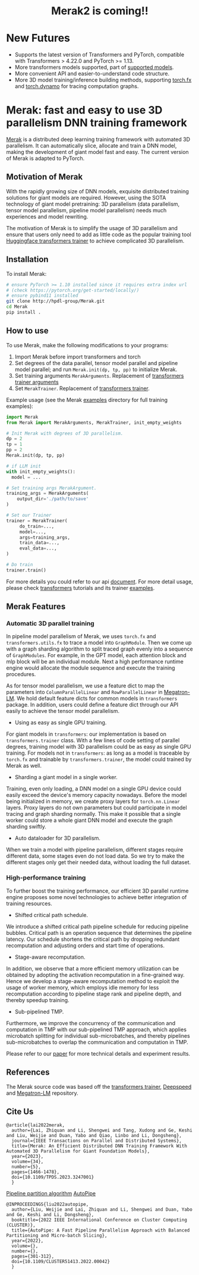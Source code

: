 <!---
Copyright (c) 2022, HPDL group, PDL lab, NUDT.  All rights reserved.

Maintainer: TXacs (txacs1993@gmail.com), Swli (lucasleesw9@gmail.com)

Licensed under the Apache License, Version 2.0 (the "License");
you may not use this file except in compliance with the License.
You may obtain a copy of the License at

    http://www.apache.org/licenses/LICENSE-2.0

Unless required by applicable law or agreed to in writing, software
distributed under the License is distributed on an "AS IS" BASIS,
WITHOUT WARRANTIES OR CONDITIONS OF ANY KIND, either express or implied.
See the License for the specific language governing permissions and
limitations under the License.
-->

<h1 align="center"><strong>Merak2 is coming!!</strong></h1>

# New Futures
-   Supports the latest version of Transformers and PyTorch, compatible with Transformers > 4.22.0 and PyTorch >= 1.13.
-   More transformers models supported, part of [supported models](https://github.com/huggingface/transformers/blob/3f06f95ebe617b192251ef756518690f5bc7ff76/src/transformers/utils/fx.py#L122C1-L123C1).
-   More convenient API and easier-to-understand code structure.
-   More 3D model training/inference building methods, supporting [torch.fx](https://pytorch.org/docs/stable/fx.html) and [torch.dynamo](https://pytorch.org/docs/stable/torch.compiler_dynamo_overview.html) for tracing computation graphs.

# Merak: fast and easy to use 3D parallelism DNN training framework

[Merak](https://ieeexplore.ieee.org/document/10049507) is a distributed deep learning training framework with automated 3D parallelism. It can automatically slice, allocate and train a DNN model, making the development of giant model fast and easy. The current version of Merak is adapted to PyTorch.

## Motivation of Merak

With the rapidly growing size of DNN models, exquisite distributed training solutions for giant models are required. However, using the SOTA technology of giant model pretraining: 3D parallelism (data parallelism, tensor model parallelism, pipeline model parallelism) needs much experiences and model rewriting.

The motivation of Merak is to simplify the usage of 3D parallelism and ensure that users only need to add as little code as the popular training tool [Huggingface transformers trainer](https://huggingface.co/docs/transformers/v4.15.0/en/main_classes/trainer#trainer) to achieve complicated 3D parallelism.




## Installation

To install Merak:

```bash
# ensure PyTorch >= 1.10 installed since it requires extra index url
# (check https://pytorch.org/get-started/locally/)
# ensure pybind11 installed
git clone http://hpdl-group/Merak.git
cd Merak
pip install .
```


## How to use

To use Merak, make the following modifications to your programs:

1. Import Merak before import transformers and torch
2. Set degrees of the data parallel, tensor model parallel and pipeline model parallel; and run `Merak.init(dp, tp, pp)` to initialize Merak.
3. Set training arguments `MerakArguments`. Replacement of [transformers trainer arguments](https://huggingface.co/docs/transformers/v4.15.0/en/main_classes/trainer#transformers.TrainingArguments)
4. Set `MerakTrainer`. Replacement of [transformers trainer](https://huggingface.co/docs/transformers/v4.15.0/en/main_classes/trainer#trainer).

Example usage (see the Merak [examples](https://github.com/HPDL-Group/Merak/tree/main/examples) directory for full training examples):

```Python
import Merak
from Merak import MerakArguments, MerakTrainer, init_empty_weights

# Init Merak with degrees of 3D parallelism.
dp = 2
tp = 1
pp = 2
Merak.init(dp, tp, pp)

# if LLM init
with init_empty_weights():
  model = ...

# Set training args MerakArgument.
training_args = MerakArguments(
	output_dir='./path/to/save'
)

# Set our Trainer
trainer = MerakTrainer(
     do_train=...,
     model=...,
     args=training_args,
     train_data=...,
     eval_data=...,
)

# Do train
trainer.train()
```

For more details you could refer to our api [document](https://github.com/HPDL-Group/Merak/blob/main/docs/api_doc.md).
For more detail usage, please check [transformers](https://github.com/huggingface/transformers/tree/v4.15.0/) tutorials and its trainer [examples](https://github.com/huggingface/transformers/tree/v4.15.0/examples/pytorch).


## Merak Features


### Automatic 3D parallel training
In pipeline model parallelism of Merak, we uses `torch.fx` and `transformers.utils.fx` to trace a model into `GraphModule`. Then we come up with a graph sharding algorithm to split traced graph evenly into a sequence of `GraphModules`. For example, in the GPT model, each attention block and mlp block will be an individual module. Next a high performance runtime engine would allocate the module sequence and execute the training procedures.

As for tensor model parallelism, we use a feature dict to map the parameters into `ColumnParallelLinear` and `RowParallelLinear` in [Megatron-LM](https://github.com/NVIDIA/Megatron-LM/blob/806422e5ec35c27b027dbb413b05e27b6590dc56/megatron/mpu/layers.py). We hold default feature dicts for common models in `transformers` package. In addition, users could define a feature dict through our API easily to achieve the tensor model parallelism.

-   Using as easy as single GPU training.

For giant models in `transformers`: our implementation is based on `transformers.trainer` class. With a few lines of code setting of parallel degrees, training model with 3D parallelism could be as easy as single GPU training.
For models not in  `transformers`: as long as a model is traceable by `torch.fx` and trainable by `transformers.trainer`, the model could trained by Merak as well.

-   Sharding a giant model in a single worker.

Training, even only loading, a DNN model on a single GPU device could easily exceed the device's memory capacity nowadays. Before the model being initialized in memory, we create proxy layers for `torch.nn.Linear` layers. Proxy layers do not own parameters but could participate in model tracing and graph sharding normally. This make it possible that a single worker could store a whole giant DNN model and execute the graph sharding swiftly.

-   Auto dataloader for 3D parallelism.

When we train a model with pipeline parallelism, different stages require different data, some stages even do not load data. So we try to make the different stages only get their needed data, without loading the full dataset.


###   High-performance training

To further boost the training performance, our efficient 3D parallel runtime engine proposes some novel technologies to achieve better integration of training resources.
- Shifted critical path schedule.

We introduce a shifted critical path pipeline schedule for reducing pipeline bubbles. Critical path is an operation sequence that determines the pipeline latency. Our schedule shortens the critical path by dropping redundant recomputation and adjusting orders and start time of operations.

- Stage-aware recomputation.

In addition, we observe that a more efficient memory utilization can be obtained by adopting the activation recomputation in a fine-grained way. Hence we develop a stage-aware recomputation method to exploit the usage of worker memory, which employs idle memory for less recomputation according to pipeline stage rank and pipeline depth, and thereby speedup training.

- Sub-pipelined TMP.

Furthermore, we improve the concurrency of the communication and computation in TMP with our sub-pipelined TMP approach, which applies microbatch splitting for individual sub-microbatches, and thereby pipelines sub-microbatches to overlap the communication and computation in TMP.

Please refer to our [paper](https://ieeexplore.ieee.org/document/10049507) for more technical details and experiment results.



## References

The Merak source code was based off the  [transformers trainer](https://huggingface.co/docs/transformers/v4.15.0/en/main_classes/trainer#trainer), [Deepspeed](https://github.com/microsoft/DeepSpeed) and [Megatron-LM](https://github.com/NVIDIA/Megatron-LM) repository.

## Cite Us
```
@article{lai2022merak,
  author={Lai, Zhiquan and Li, Shengwei and Tang, Xudong and Ge, Keshi and Liu, Weijie and Duan, Yabo and Qiao, Linbo and Li, Dongsheng},
  journal={IEEE Transactions on Parallel and Distributed Systems}, 
  title={Merak: An Efficient Distributed DNN Training Framework With Automated 3D Parallelism for Giant Foundation Models}, 
  year={2023},
  volume={34},
  number={5},
  pages={1466-1478},
  doi={10.1109/TPDS.2023.3247001}
  }
```

[Pipeline partition algorithm](https://github.com/HPDL-Group/Merak/blob/main/Merak/utils/csrc/autopipe.cpp) [AutoPipe](https://ieeexplore.ieee.org/abstract/document/9912711)
```
@INPROCEEDINGS{liu2022autopipe,
  author={Liu, Weijie and Lai, Zhiquan and Li, Shengwei and Duan, Yabo and Ge, Keshi and Li, Dongsheng},
  booktitle={2022 IEEE International Conference on Cluster Computing (CLUSTER)}, 
  title={AutoPipe: A Fast Pipeline Parallelism Approach with Balanced Partitioning and Micro-batch Slicing}, 
  year={2022},
  volume={},
  number={},
  pages={301-312},
  doi={10.1109/CLUSTER51413.2022.00042}
  }
```
